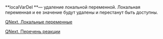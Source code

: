 
**localVarDel **— удаление локальной переменной. Локальная переменная и ее значение будут удалены и перестанут быть доступны.



[QNext. Локальные переменные](/ph/QNext-admin-reaction-localVar-04-30)

[QNext. Перечень реакции](/ph/QNext-admin-reaction-about-05-01)